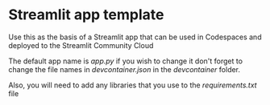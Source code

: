 # Streamlit app template
Use this as the basis of a Streamlit app that can be used in Codespaces 
and deployed to the Streamlit Community Cloud

The default app name is _app.py_ if you wish to change it don't forget to 
change the file names in _devcontainer.json_ in the _devcontainer_ folder.

Also, you will need to add any libraries that you use to the _requirements.txt_ file

